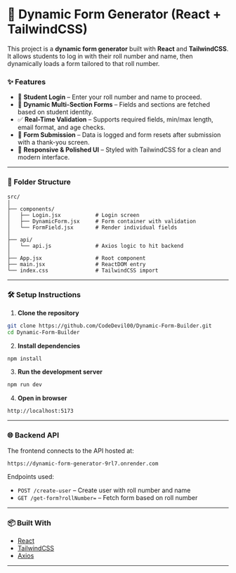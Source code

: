 # 🧾 Dynamic Form Generator (React + TailwindCSS)

This project is a **dynamic form generator** built with **React** and **TailwindCSS**. It allows students to log in with their roll number and name, then dynamically loads a form tailored to that roll number.

### ✨ Features

- 🔐 **Student Login** – Enter your roll number and name to proceed.
- 📄 **Dynamic Multi-Section Forms** – Fields and sections are fetched based on student identity.
- ✅ **Real-Time Validation** – Supports required fields, min/max length, email format, and age checks.
- 💾 **Form Submission** – Data is logged and form resets after submission with a thank-you screen.
- 🌈 **Responsive & Polished UI** – Styled with TailwindCSS for a clean and modern interface.

---

### 📁 Folder Structure

```
src/
│
├── components/
│   ├── Login.jsx           # Login screen
│   ├── DynamicForm.jsx     # Form container with validation
│   └── FormField.jsx       # Render individual fields
│
├── api/
│   └── api.js              # Axios logic to hit backend
│
├── App.jsx                 # Root component
├── main.jsx                # ReactDOM entry
└── index.css               # TailwindCSS import
```

---

### 🛠️ Setup Instructions

1. **Clone the repository**

```bash
git clone https://github.com/CodeDevil00/Dynamic-Form-Builder.git
cd Dynamic-Form-Builder
```

2. **Install dependencies**

```bash
npm install
```

3. **Run the development server**

```bash
npm run dev
```

4. **Open in browser**
```
http://localhost:5173
```

---

### 🌐 Backend API

The frontend connects to the API hosted at:

```
https://dynamic-form-generator-9rl7.onrender.com
```

Endpoints used:

- `POST /create-user` – Create user with roll number and name
- `GET /get-form?rollNumber=` – Fetch form based on roll number

---

### 📦 Built With

- [React](https://reactjs.org/)
- [TailwindCSS](https://tailwindcss.com/)
- [Axios](https://axios-http.com/)

---

